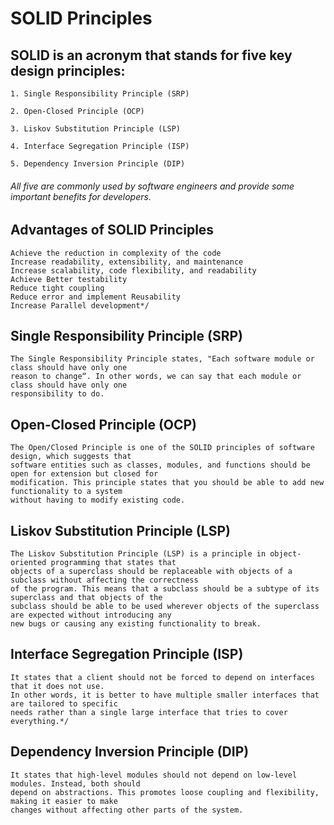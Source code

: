 # SOLID Principles

## SOLID is an acronym that stands for five key design principles:

    1. Single Responsibility Principle (SRP)

    2. Open-Closed Principle (OCP)

    3. Liskov Substitution Principle (LSP)

    4. Interface Segregation Principle (ISP)

    5. Dependency Inversion Principle (DIP) 

###### All five are commonly used by software engineers and provide some important benefits for developers.

## Advantages of SOLID Principles
    Achieve the reduction in complexity of the code
    Increase readability, extensibility, and maintenance
    Increase scalability, code flexibility, and readability
    Achieve Better testability
    Reduce tight coupling
    Reduce error and implement Reusability
    Increase Parallel development*/

## Single Responsibility Principle (SRP)

    The Single Responsibility Principle states, "Each software module or class should have only one
    reason to change“. In other words, we can say that each module or class should have only one
    responsibility to do.

## Open-Closed Principle (OCP)

    The Open/Closed Principle is one of the SOLID principles of software design, which suggests that
    software entities such as classes, modules, and functions should be open for extension but closed for
    modification. This principle states that you should be able to add new functionality to a system
    without having to modify existing code.

## Liskov Substitution Principle (LSP)

    The Liskov Substitution Principle (LSP) is a principle in object-oriented programming that states that
    objects of a superclass should be replaceable with objects of a subclass without affecting the correctness
    of the program. This means that a subclass should be a subtype of its superclass and that objects of the
    subclass should be able to be used wherever objects of the superclass are expected without introducing any
    new bugs or causing any existing functionality to break.

## Interface Segregation Principle (ISP)

    It states that a client should not be forced to depend on interfaces that it does not use.
    In other words, it is better to have multiple smaller interfaces that are tailored to specific
    needs rather than a single large interface that tries to cover everything.*/

## Dependency Inversion Principle (DIP)

    It states that high-level modules should not depend on low-level modules. Instead, both should
    depend on abstractions. This promotes loose coupling and flexibility, making it easier to make
    changes without affecting other parts of the system.